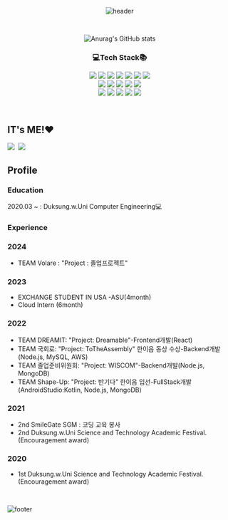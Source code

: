 <div align=center>

![header](https://capsule-render.vercel.app/api?type=wave&color=FFCBCB&height=350&section=header&text=💜Sungmin%20Hwang💜&fontSize=65&fontColor=FFFFFF)

<br>

![Anurag's GitHub stats](https://github-readme-stats.vercel.app/api?username=hwangsungmin-00&count_private=true&show_icons=true&theme=buefy)

### 💻Tech Stack📚
<img src="https://img.shields.io/badge/Python-3776AB?style=flat-square&logo=Python&logoColor=white"/> <img src="https://img.shields.io/badge/C-A8B9CC?style=flat-square&logo=C&logoColor=white"/>
<img src="https://img.shields.io/badge/C++-00599C?style=flat-square&logo=c%2B%2B&&logoColor=white"/>
<img src="https://img.shields.io/badge/Java-007396?style=flat-square&logo=Java&logoColor=white"/>
<img src="https://img.shields.io/badge/HTML5-E34F26?style=flat-square&logo=HTML5&logoColor=white"/>
<img src="https://img.shields.io/badge/CSS3-1572B6?style=flat-square&logo=CSS3&logoColor=white"/>
<img src="https://img.shields.io/badge/JavaScript-F7DF1E?style=flat-square&logo=JavaScript&logoColor=white"/>
<br>
<img src="https://img.shields.io/badge/Bootstrap-7952B3?style=flat-square&logo=Bootstrap&logoColor=white"/>
<img src="https://img.shields.io/badge/Django-092E20?style=flat-square&logo=Django&logoColor=white"/>
<img src="https://img.shields.io/badge/Ubuntu-E95420?style=flat-square&logo=Ubuntu&logoColor=white"/>
<img src="https://img.shields.io/badge/Linux-FCC624?style=flat-square&logo=Linux&logoColor=white"/>
<img src="https://img.shields.io/badge/Figma-F24E1E?style=flat-square&logo=Figma&logoColor=white"/>
<br>
<img src="https://img.shields.io/badge/mysql-4479A1?style=flat-square&logo=mysql&logoColor=white"> 
<img src="https://img.shields.io/badge/mongoDB-47A248?style=flat-square&logo=MongoDB&logoColor=white">
<img src="https://img.shields.io/badge/react-61DAFB?style=flat-square&logo=react&logoColor=black"> 
<img src="https://img.shields.io/badge/node.js-339933?style=flat-square&logo=Node.js&logoColor=white">
<img src="https://img.shields.io/badge/amazonaws-232F3E?style=flat-square&logo=amazonaws&logoColor=white"> 
                 
</div>

<br>

## IT's ME!❤️
<a href="https://www.instagram.com/ssungmini._.00/"><img src="https://img.shields.io/badge/Instagram-DD2A78?style=flat-square&logo=Instagram&logoColor=white&link=https://www.instagram.com/ssungmini._.00/"/></a>&nbsp;&nbsp;<a href="https://github.com/hwangsungmin-00?tab=overview&from=2021-01-01&to=2021-01-09"><img src="https://img.shields.io/badge/GitHub-181717?style=flat-square&logo=Github&logoColor=white&link=https://www.instagram.com/ssungmini._.00/"/></a>

## Profile
### Education
2020.03 ~ :  Duksung.w.Uni Computer Engineering💻


### Experience
### 2024
- TEAM Volare : "Project : 졸업프로젝트"
### 2023
- EXCHANGE STUDENT IN USA -ASU(4month)
- Cloud Intern (6month)
### 2022
- TEAM DREAMIT: "Project: Dreamable"-Frontend개발(React)
- TEAM 국회로: "Project: ToTheAssembly" 한이음 동상 수상-Backend개발(Node.js, MySQL, AWS)
- TEAM 졸업준비위원회: "Project: WISCOM"-Backend개발(Node.js, MongoDB)
- TEAM Shape-Up: "Project: 반기다" 한이음 입선-FullStack개발(AndroidStudio:Kotlin, Node.js, MongoDB)
### 2021
- 2nd SmileGate SGM : 코딩 교육 봉사 
- 2nd Duksung.w.Uni Science and Technology Academic Festival.(Encouragement award)
### 2020
- 1st Duksung.w.Uni Science and Technology Academic Festival.(Encouragement award)

<br>

![footer](https://capsule-render.vercel.app/api?type=slice&color=FFCBCB&height=100&section=footer)


<!--
**hwangsungmin-00/hwangsungmin-00** is a ✨ _special_ ✨ repository because its `README.md` (this file) appears on your GitHub profile.

Here are some ideas to get you started:

- 🔭 I’m currently working on ...
- 🌱 I’m currently learning ...
- 👯 I’m looking to collaborate on ...
- 🤔 I’m looking for help with ...
- 💬 Ask me about ...
- 📫 How to reach me: ...
- 😄 Pronouns: ...
- ⚡ Fun fact: ...
-->
